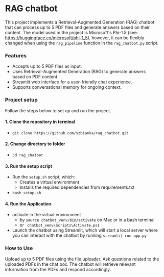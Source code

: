 # RAG chatbot

This project implements a Retrieval-Augmented Generation (RAG) chatbot that can process up to 5 PDF files and generate answers based on their content.
The model used in the project is Microsoft's Phi-1.5 (see: https://huggingface.co/microsoft/phi-1_5), however, it can be flexibly changed when using the ```rag_pipeline``` function in the ```rag_chatbot.py``` script.

### Features
- Accepts up to 5 PDF files as input.
- Uses Retrieval-Augmented Generation (RAG) to generate answers based on PDF content.
- Streamlit web interface for a user-friendly chat experience.
- Supports conversational memory for ongoing context.

### Project setup
Follow the steps below to set up and run the project.

#### 1. Clone the repository in terminal
  - ``` git clone https://github.com/szbianka/rag_chatbot.git ```
#### 2. Change directory to folder
  - ```cd rag_chatbot```
#### 3. Run the setup script
  - Run the ```setup.sh``` script, which:
    - Creates a virtual environment
    - Installs the required dependencies from requirements.txt
  - ```bash setup.sh```
#### 4. Run the Application
  - activate in the virtual environment
    - by ``` source chatbot_venv/bin/activate ``` on Mac or in a bash terminal
    - or ``` chatbot_venv\Scripts\Activate.ps1```
  - Launch the chatbot using Streamlit, which will start a local server where you can interact with the chatbot by running ```streamlit run app.py```

### How to Use
Upload up to 5 PDF files using the file uploader.
Ask questions related to the uploaded PDFs in the chat box.
The chatbot will retrieve relevant information from the PDFs and respond accordingly.
